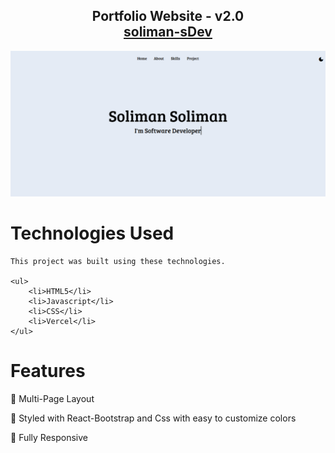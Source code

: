 <h2 align="center">
   Portfolio Website - v2.0<br/>
   <a href="https://soliman.vercel.app/" target="_blank">soliman-sDev</a>
 </h2>
 <div align="center">
   <img alt="Demo" src="./Images/Demo-Img.png" />
   </div>

# Technologies Used

    This project was built using these technologies.
    
    <ul>
        <li>HTML5</li>
        <li>Javascript</li>
        <li>CSS</li>
        <li>Vercel</li>
    </ul>

# Features

📖 Multi-Page Layout

🌙 Styled with React-Bootstrap and Css with easy to customize colors

📱 Fully Responsive
